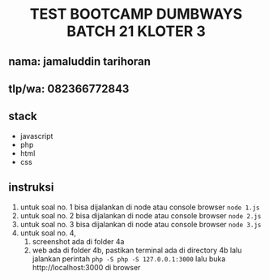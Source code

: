 <h1 align="center"><b>TEST BOOTCAMP DUMBWAYS BATCH 21 KLOTER 3</b></h1>

## nama: jamaluddin tarihoran

## tlp/wa: 082366772843

## stack

- javascript
- php
- html
- css

## instruksi

1. untuk soal no. 1 bisa dijalankan di node atau console browser
   `node 1.js`
2. untuk soal no. 2 bisa dijalankan di node atau console browser
   `node 2.js`
3. untuk soal no. 3 bisa dijalankan di node atau console browser
   `node 3.js`
4. untuk soal no. 4,
   1. screenshot ada di folder 4a
   2. web ada di folder 4b, pastikan terminal ada di directory 4b lalu jalankan perintah
      `php -S php -S 127.0.0.1:3000`
      lalu buka http://localhost:3000 di browser
